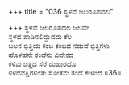 +++
title = "036 ಸ್ಥಳವೆ ಜಲರೂಪದಲಿ"

+++
ಸ್ಥಳವೆ ಜಲರೂಪದಲಿ ಜಲವೇ  
ಸ್ಥಳದ ಪಾಡಿನಲಿದ್ದುದದು ಕೆಲ  
ಬಲನ ಭಿತ್ತಿಯ ಕಂಬ ಕಂಬದ ನಡುವೆ ಭಿತ್ತಿಗಳು  
ಹೊಳಹನೇ ಕಂಡೆನು ವಿವೇಕದ  
ಕಳಿವು ಚಿತ್ತದ ಸೆರೆ ದುಹಾರದೊ  
ಳಿಳಿದವಕ್ಷಿಗಳಿಂತು ಸೋತೆನು ತಂದೆ ಕೇಳೆಂದ     ॥36॥